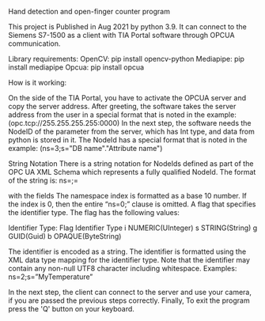 Hand detection and open-finger counter program

This project is Published in Aug 2021 by python 3.9. It can connect to the Siemens S7-1500 as a client with TIA Portal software through OPCUA communication.

Library requirements:
OpenCV:  pip install opencv-python
Mediapipe: pip install mediapipe
Opcua: pip install opcua
 
How is it working:

On the side of the TIA Portal, you have to activate the OPCUA server and copy the server address.
After greeting, the software takes the server address from the user in a special format that is noted in the example: (opc.tcp://255.255.255.255:0000)
In the next step, the software needs the NodeID of the parameter from the server, which has Int type, and data from python is stored in it. The NodeId has a special format that is noted in the example: 
(ns=3;s="DB name"."Attribute name")

String Notation
There is a string notation for NodeIds defined as part of the OPC UA XML Schema which represents a fully qualified NodeId. The format of the string is:
ns=<namespaceIndex>;<identifiertype>=<identifier>
 
with the fields
<namespace index>
The namespace index is formatted as a base 10 number. If the index is 0, then the entire “ns=0;” clause is omitted.
<identifier type>
A flag that specifies the identifier type. The flag has the following values:
 
Identifier Type:
Flag         	Identifier Type
 i	            NUMERIC(UInteger)
 s	            STRING(String)
 g	            GUID(Guid)
 b	            OPAQUE(ByteString)
 
<identifier>
The identifier is encoded as a string. The identifier is formatted using the XML data type mapping for the identifier type. Note that the identifier may contain any non-null UTF8 character including whitespace.
Examples:
ns=2;s=”MyTemperature”

In the next step, the client can connect to the server and use your camera, if you are passed the previous steps correctly.
Finally, To exit the program press the 'Q' button on your keyboard.
